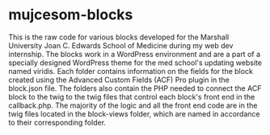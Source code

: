 # mujcesom-blocks
This is the raw code for various blocks developed for the Marshall University Joan C. Edwards School of Medicine during my web dev internship. The blocks work in a WordPress environment and are a part of a specially designed WordPress theme for the med school's updating website named viridis. Each folder contains information on the fields for the block created using the Advanced Custom Fields (ACF) Pro plugin in the block.json file. The folders also contain the PHP needed to connect the ACF block to the twig to the twig files that control each block's front end in the callback.php. The majority of the logic and all the front end code are in the twig files located in the block-views folder, which are named in accordance to their corresponding folder. 
